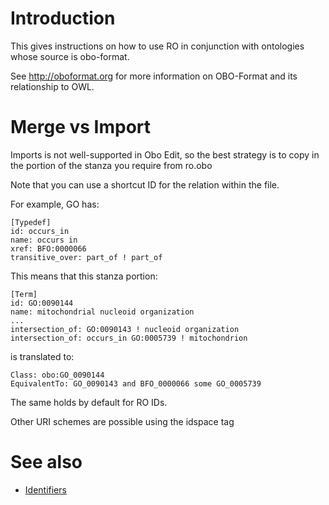 # Introduction #

This gives instructions on how to use RO in conjunction with ontologies whose source is obo-format.

See http://oboformat.org for more information on OBO-Format and its relationship to OWL.

# Merge vs Import #

Imports is not well-supported in Obo Edit, so the best strategy is to copy in the portion of the stanza you require from ro.obo

Note that you can use a shortcut ID for the relation within the file.

For example, GO has:

```
[Typedef]
id: occurs_in
name: occurs in
xref: BFO:0000066
transitive_over: part_of ! part_of
```

This means that this stanza portion:

```
[Term]
id: GO:0090144
name: mitochondrial nucleoid organization
...
intersection_of: GO:0090143 ! nucleoid organization
intersection_of: occurs_in GO:0005739 ! mitochondrion
```

is translated to:

```
Class: obo:GO_0090144
EquivalentTo: GO_0090143 and BFO_0000066 some GO_0005739
```

The same holds by default for RO IDs.

Other URI schemes are possible using the idspace tag

# See also #

  * [Identifiers](Identifiers.md)